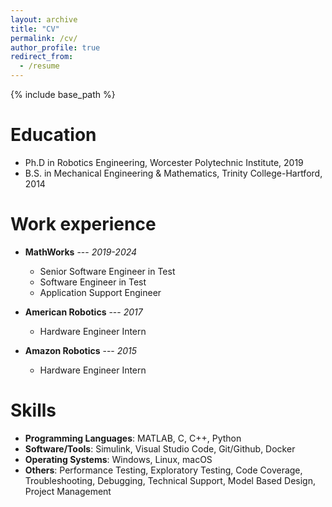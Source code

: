```yaml
---
layout: archive
title: "CV"
permalink: /cv/
author_profile: true
redirect_from:
  - /resume
---
```


{% include base_path %}

Education
======
* Ph.D in Robotics Engineering, Worcester Polytechnic Institute, 2019
* B.S. in Mechanical Engineering & Mathematics, Trinity College-Hartford, 2014

Work experience
======
* **MathWorks** --- *2019-2024*
  * Senior Software Engineer in Test
  * Software Engineer in Test
  * Application Support Engineer

* **American Robotics** --- *2017*
  * Hardware Engineer Intern

* **Amazon Robotics** --- *2015*
  * Hardware Engineer Intern
  
Skills
======
* **Programming Languages**: MATLAB, C, C++, Python
* **Software/Tools**: Simulink, Visual Studio Code, Git/Github, Docker
* **Operating Systems**: Windows, Linux, macOS
* **Others**: Performance Testing, Exploratory Testing, Code Coverage, Troubleshooting, Debugging, Technical Support, Model Based Design, Project Management

